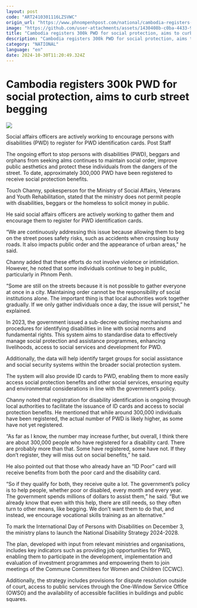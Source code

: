 ```yaml
---
layout: post
code: "ART2410301116LZSVWC"
origin_url: "https://www.phnompenhpost.com/national/cambodia-registers-300k-pwd-for-social-protection-aims-to-curb-street-begging"
image: "https://github.com/user-attachments/assets/1430408b-c0ba-4433-9248-a6c394488b75"
title: "Cambodia registers 300k PWD for social protection, aims to curb street begging"
description: "​​Cambodia registers 300k PWD for social protection, aims to curb street begging​"
category: "NATIONAL"
language: "en"
date: 2024-10-30T11:20:49.324Z
---
```


# Cambodia registers 300k PWD for social protection, aims to curb street begging

![](https://github.com/user-attachments/assets/79a6167a-4d9b-4d1a-b385-cf29de3e17bf)

Social affairs officers are actively working to encourage persons with disabilities (PWD) to register for PWD identification cards. Post Staff

The ongoing effort to stop persons with disabilities (PWD), beggars and orphans from seeking alms continues to maintain social order, improve public aesthetics and protect these individuals from the dangers of the street. To date, approximately 300,000 PWD have been registered to receive social protection benefits.

Touch Channy, spokesperson for the Ministry of Social Affairs, Veterans and Youth Rehabilitation, stated that the ministry does not permit people with disabilities, beggars or the homeless to solicit money in public.

He said social affairs officers are actively working to gather them and encourage them to register for PWD identification cards.

“We are continuously addressing this issue because allowing them to beg on the street poses safety risks, such as accidents when crossing busy roads. It also impacts public order and the appearance of urban areas," he said.

Channy added that these efforts do not involve violence or intimidation. However, he noted that some individuals continue to beg in public, particularly in Phnom Penh.

“Some are still on the streets because it is not possible to gather everyone at once in a city. Maintaining order cannot be the responsibility of social institutions alone. The important thing is that local authorities work together gradually. If we only gather individuals once a day, the issue will persist,” he explained.

In 2023, the government issued a sub-decree outlining mechanisms and procedures for identifying disabilities in line with social norms and fundamental rights. This system aims to standardise data to effectively manage social protection and assistance programmes, enhancing livelihoods, access to social services and development for PWD.

Additionally, the data will help identify target groups for social assistance and social security systems within the broader social protection system.

The system will also provide ID cards to PWD, enabling them to more easily access social protection benefits and other social services, ensuring equity and environmental considerations in line with the government’s policy.

Channy noted that registration for disability identification is ongoing through local authorities to facilitate the issuance of ID cards and access to social protection benefits. He mentioned that while around 300,000 individuals have been registered, the actual number of PWD is likely higher, as some have not yet registered.

“As far as I know, the number may increase further, but overall, I think there are about 300,000 people who have registered for a disability card. There are probably more than that. Some have registered, some have not. If they don’t register, they will miss out on social benefits,” he said.

He also pointed out that those who already have an “ID Poor” card will receive benefits from both the poor card and the disability card.

“So if they qualify for both, they receive quite a lot. The government’s policy is to help people, whether poor or disabled, every month and every year. The government spends millions of dollars to assist them,” he said. “But we already know that even with this help, there are still needs, so they often turn to other means, like begging. We don’t want them to do that, and instead, we encourage vocational skills training as an alternative.”

To mark the International Day of Persons with Disabilities on December 3, the ministry plans to launch the National Disability Strategy 2024-2028.

The plan, developed with input from relevant ministries and organisations, includes key indicators such as providing job opportunities for PWD, enabling them to participate in the development, implementation and evaluation of investment programmes and empowering them to join meetings of the Commune Committees for Women and Children (CCWC).

Additionally, the strategy includes provisions for dispute resolution outside of court, access to public services through the One-Window Service Office (OWSO) and the availability of accessible facilities in buildings and public squares.